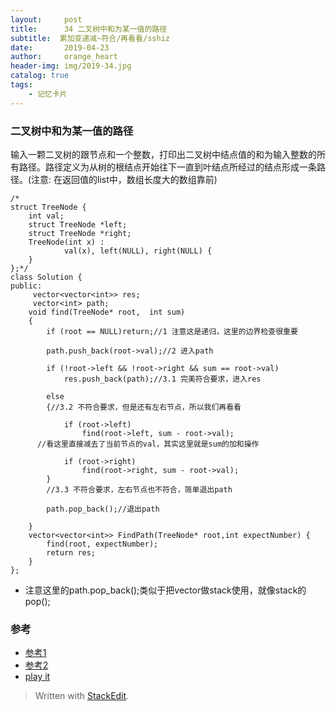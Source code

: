 ```yaml
---
layout:     post
title:      34 二叉树中和为某一值的路径
subtitle:  累加变递减~符合/再看看/sshiz
date:       2019-04-23
author:     orange_heart
header-img: img/2019-34.jpg
catalog: true
tags:
    - 记忆卡片
---
```


### 二叉树中和为某一值的路径


输入一颗二叉树的跟节点和一个整数，打印出二叉树中结点值的和为输入整数的所有路径。路径定义为从树的根结点开始往下一直到叶结点所经过的结点形成一条路径。(注意: 在返回值的list中，数组长度大的数组靠前)

```objc
/*
struct TreeNode {
	int val;
	struct TreeNode *left;
	struct TreeNode *right;
	TreeNode(int x) :
			val(x), left(NULL), right(NULL) {
	}
};*/
class Solution {
public:
     vector<vector<int>> res;
     vector<int> path;
    void find(TreeNode* root,  int sum)
    {
        if (root == NULL)return;//1 注意这是递归，这里的边界检查很重要  
        
        path.push_back(root->val);//2 进入path  
        
        if (!root->left && !root->right && sum == root->val)
            res.push_back(path);//3.1 完美符合要求，进入res  
            
        else
        {//3.2 不符合要求，但是还有左右节点，所以我们再看看  
        
            if (root->left)
                find(root->left, sum - root->val);
      //看这里直接减去了当前节点的val，其实这里就是sum的加和操作  
                
            if (root->right)
                find(root->right, sum - root->val);
        }
        //3.3 不符合要求，左右节点也不符合，简单退出path  
        
        path.pop_back();//退出path  
        
    }
    vector<vector<int>> FindPath(TreeNode* root,int expectNumber) {
        find(root, expectNumber);
        return res;
    }
};
```

 - 注意这里的path.pop_back();类似于把vector做stack使用，就像stack的pop();

### 参考

- [参考1](https://github.com/zhedahht/CodingInterviewChinese2)
- [参考2](https://github.com/gatieme/CodingInterviews)
- [play it](https://www.nowcoder.com/practice/b736e784e3e34731af99065031301bca?tpId=13&tqId=11177&tPage=2&rp=1&ru=/ta/coding-interviews&qru=/ta/coding-interviews/question-ranking)


> Written with [StackEdit](https://stackedit.io/).

<head>
    <script src="https://cdn.mathjax.org/mathjax/latest/MathJax.js?config=TeX-AMS-MML_HTMLorMML" type="text/javascript"></script>
    <script type="text/x-mathjax-config">
        MathJax.Hub.Config({
            tex2jax: {
            skipTags: ['script', 'noscript', 'style', 'textarea', 'pre'],
            inlineMath: [['$','$']]
            }
        });
    </script>
</head>
<!--stackedit_data:
eyJoaXN0b3J5IjpbLTExMDEwNjY5NjksLTE4MDA1ODI5OTcsMT
IyNjczMzU1NSwtNTUwNzg2NDIzLDE1NjI3ODE5OTIsLTE1NTI0
Njg2MjFdfQ==
-->